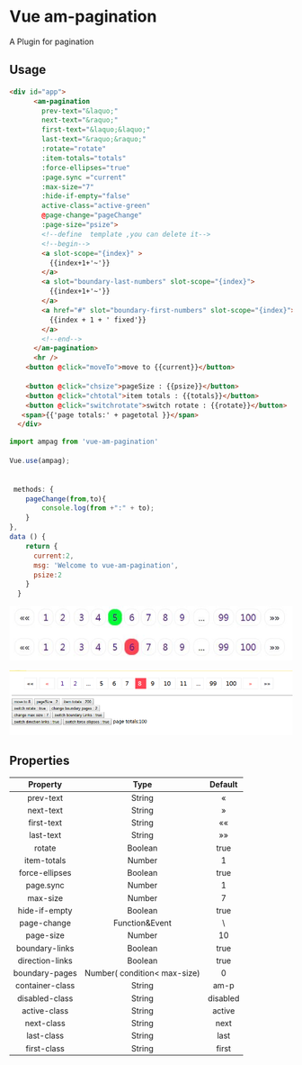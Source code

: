 
# Vue am-pagination

A Plugin for pagination

## Usage

```html
<div id="app">
      <am-pagination 
        prev-text="&laquo;"  
        next-text="&raquo;" 
        first-text="&laquo;&laquo;" 
        last-text="&raquo;&raquo;" 
        :rotate="rotate"
        :item-totals="totals" 
        :force-ellipses="true"  
        :page.sync ="current" 
        :max-size="7" 
        :hide-if-empty="false" 
        active-class="active-green" 
        @page-change="pageChange" 
        :page-size="psize">
        <!--define  template ,you can delete it-->
        <!--begin-->
        <a slot-scope="{index}" >
          {{index+1+'~'}}
        </a>
        <a slot="boundary-last-numbers" slot-scope="{index}">
          {{index+1+'~'}}
        </a>
        <a href="#" slot="boundary-first-numbers" slot-scope="{index}">
          {{index + 1 + ' fixed'}}
        </a>
        <!--end-->
      </am-pagination>
      <hr />
    <button @click="moveTo">move to {{current}}</button>
  
    <button @click="chsize">pageSize : {{psize}}</button>
    <button @click="chtotal">item totals : {{totals}}</button>
    <button @click="switchrotate">switch rotate : {{rotate}}</button>
   <span>{{'page totals:' + pagetotal }}</span>
  </div>  
```

```js
import ampag from 'vue-am-pagination'

Vue.use(ampag);


 methods: {
    pageChange(from,to){
        console.log(from +":" + to);
    }
},
data () {
    return {
      current:2,
      msg: 'Welcome to vue-am-pagination',
      psize:2
    }
  }
```

![avatar](https://github.com/lucky51/vue-am-pagination/blob/master/images/am-pagination.jpg?raw=true)

![avatar](https://github.com/lucky51/vue-am-pagination/blob/master/images/am-pagination1.png?raw=true)

## Properties

| Property | Type | Default |
| :------:|:------:|:------:|
|prev-text|String| &laquo;|
|next-text|String| &raquo;|
|first-text|String|&laquo;&laquo;|
|last-text|String|&raquo;&raquo;|
|rotate |Boolean|true|
|item-totals|Number|1|
|force-ellipses|Boolean|true|
|page.sync|Number|1|
|max-size|Number|7|
|hide-if-empty|Boolean|true|
|page-change|Function&Event| \ |
|page-size|Number|10|
|boundary-links|Boolean|true|
|direction-links|Boolean|true|
|boundary-pages|Number( condition< max-size)|0|
|container-class|String|am-p|
|disabled-class|String|disabled|
|active-class|String|active|
|next-class|String|next|
|last-class|String|last|
|first-class|String|first|
